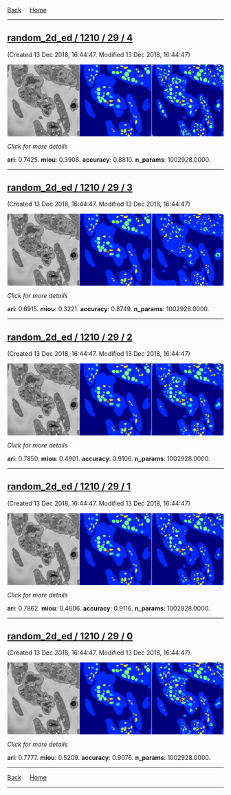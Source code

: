 
[Back](..)&nbsp;&nbsp;&nbsp;&nbsp;&nbsp;[Home](https://leapmanlab.github.io/snapshots)

---

<div class="summary"><a href="4"><h2>random_2d_ed / 1210 / 29 / 4</h2></a><p>(Created 13 Dec 2018, 16:44:47. Modified 13 Dec 2018, 16:44:47)
</p><a href="4"><img src="4/media/summary.png" align="center"></a><p>
<i>Click for more details</i>
</p></div>

**ari**: 0.7425. **miou**: 0.3908. **accuracy**: 0.8810. **n_params**: 1002928.0000. 

---

<div class="summary"><a href="3"><h2>random_2d_ed / 1210 / 29 / 3</h2></a><p>(Created 13 Dec 2018, 16:44:47. Modified 13 Dec 2018, 16:44:47)
</p><a href="3"><img src="3/media/summary.png" align="center"></a><p>
<i>Click for more details</i>
</p></div>

**ari**: 0.6915. **miou**: 0.3221. **accuracy**: 0.8749. **n_params**: 1002928.0000. 

---

<div class="summary"><a href="2"><h2>random_2d_ed / 1210 / 29 / 2</h2></a><p>(Created 13 Dec 2018, 16:44:47. Modified 13 Dec 2018, 16:44:47)
</p><a href="2"><img src="2/media/summary.png" align="center"></a><p>
<i>Click for more details</i>
</p></div>

**ari**: 0.7850. **miou**: 0.4901. **accuracy**: 0.9106. **n_params**: 1002928.0000. 

---

<div class="summary"><a href="1"><h2>random_2d_ed / 1210 / 29 / 1</h2></a><p>(Created 13 Dec 2018, 16:44:47. Modified 13 Dec 2018, 16:44:47)
</p><a href="1"><img src="1/media/summary.png" align="center"></a><p>
<i>Click for more details</i>
</p></div>

**ari**: 0.7862. **miou**: 0.4606. **accuracy**: 0.9116. **n_params**: 1002928.0000. 

---

<div class="summary"><a href="0"><h2>random_2d_ed / 1210 / 29 / 0</h2></a><p>(Created 13 Dec 2018, 16:44:47. Modified 13 Dec 2018, 16:44:47)
</p><a href="0"><img src="0/media/summary.png" align="center"></a><p>
<i>Click for more details</i>
</p></div>

**ari**: 0.7777. **miou**: 0.5209. **accuracy**: 0.9076. **n_params**: 1002928.0000. 

---

[Back](..)&nbsp;&nbsp;&nbsp;&nbsp;&nbsp;[Home](https://leapmanlab.github.io/snapshots)

---